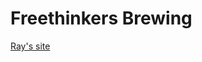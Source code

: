 # Freethinkers Brewing
<a href="http://stephenleard.github.io/freethinkers/" target="_blank">Ray's site</a>
